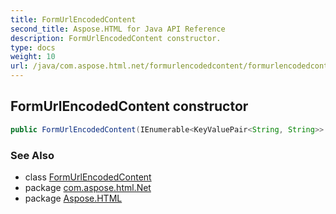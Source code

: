 ```yaml
---
title: FormUrlEncodedContent
second_title: Aspose.HTML for Java API Reference
description: FormUrlEncodedContent constructor. 
type: docs
weight: 10
url: /java/com.aspose.html.net/formurlencodedcontent/formurlencodedcontent/
---
```

## FormUrlEncodedContent constructor

```java
public FormUrlEncodedContent(IEnumerable<KeyValuePair<String, String>> nameValueCollection)
```

### See Also

* class [FormUrlEncodedContent](../)
* package [com.aspose.html.Net](../../formurlencodedcontent/)
* package [Aspose.HTML](../../../)

